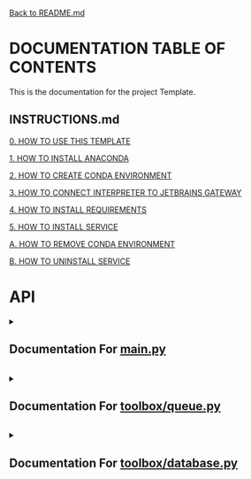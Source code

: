 [Back to README.md](/README.md)

# DOCUMENTATION TABLE OF CONTENTS #

This is the documentation for the project Template.

## INSTRUCTIONS.md ##

[0. HOW TO USE THIS TEMPLATE](/docs/INSTRUCTIONS.md#0-how-to-use-this-template)

[1. HOW TO INSTALL ANACONDA](/docs/INSTRUCTIONS.md#1-how-to-install-anaconda)

[2. HOW TO CREATE CONDA ENVIRONMENT](/docs/INSTRUCTIONS.md#2-how-to-create-conda-environment)

[3. HOW TO CONNECT INTERPRETER TO JETBRAINS GATEWAY](/docs/INSTRUCTIONS.md#3-how-to-connect-interpreter-to-jetbrains-gateway)

[4. HOW TO INSTALL REQUIREMENTS](/docs/INSTRUCTIONS.md#4-how-to-install-requirements)

[5. HOW TO INSTALL SERVICE](/docs/INSTRUCTIONS.md#5-how-to-install-service)

[A. HOW TO REMOVE CONDA ENVIRONMENT](/docs/INSTRUCTIONS.md#a-how-to-remove-conda-environment)

[B. HOW TO UNINSTALL SERVICE](/docs/INSTRUCTIONS.md#b-how-to-uninstall-service)

# API #


<details>
<summary>

## Documentation For [main.py](/docs/MAIN.md)

</summary>


 <details>
<summary>

### > [class Test](/docs/MAIN.md#class-test) 



</summary>

[class Test:](./../main.py#L4) 

Notes


```python
    This is a test class, it is used to test the documentation generator
```

Examples


```python
    test_contact = Test.Test_Contact("123-456-7890", 1234)
    test_object = Test("Bill", 20, test_contact)
    print(test_object)
```

References


```python
    No Links
```




 <details>
<summary>

### >  > [class Test.Test_Contact](/docs/MAIN.md#class-testtest_contact) 



</summary>

[class Test_Contact:](./../main.py#L20) 

Notes


```python
        This is a test class, it is used to test the documentation generator
```

Examples


```python
        test_contact = Test.Test_Contact("123-456-7890", 1234)
        print(test_contact)
```

References


```python
        No Links
```




 <details>
<summary>

### >  >  > [function Test.Test_Contact.init](/docs/MAIN.md#function-testtest_contactinit) 



</summary>

[def __init__(self, phone: str, address: int):](./../main.py#L36) 

Notes


```python
            This function is called when the object is created
```

Parameters


```python
            phone : str
                The phone number of the person to greet
            address : int
                The address of the person to greet
```

Returns


```python
            None
                This function does not return anything
```

Examples


```python
            address_object = Test.Test_Contact("123-456-7890", 1234)
```

References


```python
            No Links
```



</details>


 <details>
<summary>

### >  >  > [function Test.Test_Contact.str](/docs/MAIN.md#function-testtest_contactstr) 



</summary>

[def __str__(self):](./../main.py#L63) 

Notes


```python
            This function is called when the object is printed
```

Parameters


```python
            None
```

Returns


```python
            str
                This function returns a string representation of the object
```

Examples


```python
            address_object = Test.Test_Contact("123-456-7890", 1234)
            print(address_object)
```

References


```python
            No Links
```



</details>

</details>


 <details>
<summary>

### >  > [function Test.init](/docs/MAIN.md#function-testinit) 



</summary>

[def __init__(self, name: str, age: int, contact: Test_Contact):](./../main.py#L90) 

Notes


```python
        This function is called when the object is created
```

Parameters


```python
        name : str
            The name of the person to greet
        age : int
            The age of the person to greet
```

Returns


```python
        None
            This function does not return anything
```

Examples


```python
        test_object = Test("Bill", 20)
```

References


```python
        No Links
```



</details>


 <details>
<summary>

### >  > [function Test.str](/docs/MAIN.md#function-teststr) 



</summary>

[def __str__(self):](./../main.py#L119) 

Notes


```python
        This function is called when the object is printed
```

Parameters


```python
        None
```

Returns


```python
        str
            This function returns a string representation of the object
```

Examples


```python
        test_object = Test("Bill", 20)
        print(test_object)
```

References


```python
        No Links
```



</details>

</details>


 <details>
<summary>

### > [function print_hi](/docs/MAIN.md#function-print_hi) 



</summary>

[def print_hi(name: str) -> None:](./../main.py#L146) 

Notes


```python
        ello
```

Parameters


```python
        name : str
            The name of the person to greet
```

Returns


```python
        None
            This function does not return anything
```

Examples


```python
        print_hi('PyCharm')
```

References


```python
        https://www.jetbrains.com/help/pycharm/creating-and-running-your-first-python-project.html
```



</details>

<br></details>


<details>
<summary>

## Documentation For [toolbox/queue.py](/docs/TOOLBOX-QUEUE.md)

</summary>


 <details>
<summary>

### > [class Queue](/docs/TOOLBOX-QUEUE.md#class-queue) 



</summary>

[class Queue:](./../toolbox/queue.py#L2) 

Notes


```python
    A queue is a data structure that follows the First In First Out (FIFO) principle.
    This means that the first item added to the queue will be the first item removed from the queue.
    A queue can be implemented using a list or a linked list.
```

Examples


```python
    queue = Queue([1, 2, 3, 4, 5], 10)

    a = queue.dequeue()
    print(a)
```

References


```python
    https://en.wikipedia.org/wiki/Queue_(abstract_data_type)
```




 <details>
<summary>

### >  > [function Queue.init](/docs/TOOLBOX-QUEUE.md#function-queueinit) 



</summary>

[def __init__(self, queue_list: list = None, max_size: int = None):](./../toolbox/queue.py#L30) 

Notes


```python
        If the queue_list is not None, then the queue will be initialized with the list
        If the max_size is not None, then the queue will be initialized with the max_size
```

Returns


```python
        None
```

Examples


```python
        queue = Queue([1, 2, 3, 4, 5], 10)

        a = queue.dequeue()
        print(a)
```



</details>


 <details>
<summary>

### >  > [function Queue.enqueue](/docs/TOOLBOX-QUEUE.md#function-queueenqueue) 



</summary>

[def enqueue(self, item):](./../toolbox/queue.py#L61) 

Notes


```python
        Adds the item to the end of the queue
```

Returns


```python
        None
```

Examples


```python
        queue = Queue(max_size=10)

        queue.enqueue(1)
        queue.enqueue(2)
        queue.enqueue(3)
        print(queue)
```



</details>


 <details>
<summary>

### >  > [function Queue.dequeue](/docs/TOOLBOX-QUEUE.md#function-queuedequeue) 



</summary>

[def dequeue(self):](./../toolbox/queue.py#L90) 

Notes


```python
        Removes the first item from the queue
```

Returns


```python
        item: any
            The item that was removed from the queue
```

Examples


```python
        queue = Queue(max_size=10)

        queue.enqueue(1)
        queue.enqueue(2)
        queue.enqueue(3)

        a = queue.dequeue()
        print(a)
```



</details>


 <details>
<summary>

### >  > [function Queue.size](/docs/TOOLBOX-QUEUE.md#function-queuesize) 



</summary>

[def size(self) -> int:](./../toolbox/queue.py#L118) 

Notes


```python
        Returns the size of the queue
```

Returns


```python
        size: int
            The size of the queue
```

Examples


```python
        queue = Queue(max_size=10)

        queue.enqueue(1)
        queue.enqueue(2)
        queue.enqueue(3)

        print(queue.size())
```



</details>


 <details>
<summary>

### >  > [function Queue.is_empty](/docs/TOOLBOX-QUEUE.md#function-queueis_empty) 



</summary>

[def is_empty(self) -> bool:](./../toolbox/queue.py#L146) 

Notes


```python
        Returns True if the queue is empty, False otherwise
```

Returns


```python
        is_empty: bool
            True if the queue is empty, False otherwise
```

Examples


```python
        queue = Queue(max_size=10)

        queue.enqueue(1)
        queue.enqueue(2)

        print(queue.is_empty())
```



</details>


 <details>
<summary>

### >  > [function Queue.peek](/docs/TOOLBOX-QUEUE.md#function-queuepeek) 



</summary>

[def peek(self):](./../toolbox/queue.py#L173) 

Notes


```python
        Returns the first item in the queue without removing it
```

Returns


```python
        item: any
            The first item in the queue
```

Examples


```python
        queue = Queue(max_size=10)

        queue.enqueue(1)
        queue.enqueue(2)
        queue.enqueue(3)

        a = queue.peek()
        print(a)
```



</details>


 <details>
<summary>

### >  > [function Queue.get_list](/docs/TOOLBOX-QUEUE.md#function-queueget_list) 



</summary>

[def get_list(self):](./../toolbox/queue.py#L201) 

Notes


```python
        Returns the list of items in the queue
```

Returns


```python
        list: list
            The list of items in the queue
```

Examples


```python
        queue = Queue(max_size=10)

        queue.enqueue(1)
        queue.enqueue(2)
        queue.enqueue(3)

        a = queue.get_list()
        print(a)
```



</details>


 <details>
<summary>

### >  > [function Queue.len](/docs/TOOLBOX-QUEUE.md#function-queuelen) 



</summary>

[def __len__(self):](./../toolbox/queue.py#L230) 

Notes


```python
        Returns the size of the queue
```

Returns


```python
        size: int
            The size of the queue
```

Examples


```python
        queue = Queue(max_size=10)

        queue.enqueue(1)
        queue.enqueue(2)

        print(len(queue))
```



</details>


 <details>
<summary>

### >  > [function Queue.copy](/docs/TOOLBOX-QUEUE.md#function-queuecopy) 



</summary>

[def copy(self):](./../toolbox/queue.py#L256) 

Notes


```python
        Returns a copy of the queue
```

Returns


```python
        new_queue: Queue
            A copy of the queue
```

Examples


```python
        queue = Queue(max_size=10)

        queue.enqueue(1)
        queue.enqueue(2)
        queue.enqueue(3)

        new_queue = queue.copy()
        print(new_queue)
```



</details>


 <details>
<summary>

### >  > [function Queue.copy](/docs/TOOLBOX-QUEUE.md#function-queuecopy) 



</summary>

[def __copy__(self):](./../toolbox/queue.py#L288) 

Notes


```python
        Returns a copy of the queue
```

Returns


```python
        new_queue: Queue
            A copy of the queue
```

Examples


```python
        queue = Queue(max_size=10)

        queue.enqueue(1)
        queue.enqueue(2)
        queue.enqueue(3)

        new_queue = queue.copy()
        print(new_queue)
```



</details>


 <details>
<summary>

### >  > [function Queue.eq](/docs/TOOLBOX-QUEUE.md#function-queueeq) 



</summary>

[def __eq__(self, other):](./../toolbox/queue.py#L317) 

Notes


```python
        Returns True if the queues are equal, False otherwise
```

Returns


```python
        is_equal: bool
            True if the queues are equal, False otherwise
```

Examples


```python
        queue = Queue([1, 2, 3, 4, 5], max_size=10)
        other = Queue([1, 2, 3, 4, 5], max_size=10)

        print(queue == other)
```



</details>


 <details>
<summary>

### >  > [function Queue.ne](/docs/TOOLBOX-QUEUE.md#function-queuene) 



</summary>

[def __ne__(self, other):](./../toolbox/queue.py#L348) 

Notes


```python
        Returns True if the queues are not equal, False otherwise
```

Returns


```python
        is_not_equal: bool
            True if the queues are not equal, False otherwise
```

Examples


```python
        queue = Queue([1, 2, 3, 4, 5], max_size=10)
        other = Queue([1, 2, 3, 4, 5], max_size=10)

        print(queue != other)
```



</details>


 <details>
<summary>

### >  > [function Queue.getitem](/docs/TOOLBOX-QUEUE.md#function-queuegetitem) 



</summary>

[def __getitem__(self, index):](./../toolbox/queue.py#L373) 

Notes


```python
        Returns the item at the given index
```

Returns


```python
        item: any
            The item at the given index
```

Examples


```python
        queue = Queue([1, 2, 3, 4, 5], max_size=10)

        print(queue[2])
```



</details>


 <details>
<summary>

### >  > [function Queue.setitem](/docs/TOOLBOX-QUEUE.md#function-queuesetitem) 



</summary>

[def __setitem__(self, index, value):](./../toolbox/queue.py#L397) 

Notes


```python
        Sets the item at the given index to the given value
```

Returns


```python
        None
```

Examples


```python
        queue = Queue([1, 2, 3, 4, 5], max_size=10)

        queue[2] = 10
        print(queue)
```



</details>


 <details>
<summary>

### >  > [function Queue.delitem](/docs/TOOLBOX-QUEUE.md#function-queuedelitem) 



</summary>

[def __delitem__(self, index):](./../toolbox/queue.py#L423) 

Notes


```python
        Deletes the item at the given index
```

Returns


```python
        None
```

Examples


```python
        queue = Queue([1, 2, 3, 4, 5], max_size=10)

        del queue[2]
        print(queue)
```



</details>


 <details>
<summary>

### >  > [function Queue.iter](/docs/TOOLBOX-QUEUE.md#function-queueiter) 



</summary>

[def __iter__(self):](./../toolbox/queue.py#L447) 

Notes


```python
        Returns an iterator for the queue
```

Returns


```python
        iter: iter
            An iterator for the queue
```

Examples


```python
        queue = Queue([1, 2, 3, 4, 5], max_size=10)

        for item in queue:
            print(item)
```



</details>


 <details>
<summary>

### >  > [function Queue.reversed](/docs/TOOLBOX-QUEUE.md#function-queuereversed) 



</summary>

[def __reversed__(self):](./../toolbox/queue.py#L471) 

Notes


```python
        Returns an iterator for the queue in reverse order
```

Returns


```python
        reversed: iter
            An iterator for the queue in reverse order
```

Examples


```python
        queue = Queue([1, 2, 3, 4, 5], max_size=10)

        for item in reversed(queue):
            print(item)
```



</details>


 <details>
<summary>

### >  > [function Queue.contains](/docs/TOOLBOX-QUEUE.md#function-queuecontains) 



</summary>

[def __contains__(self, item):](./../toolbox/queue.py#L495) 

Notes


```python
        Returns True if the item is in the queue, False otherwise
```

Returns


```python
        is_in: bool
            True if the item is in the queue, False otherwise
```

Examples


```python
        queue = Queue([1, 2, 3, 4, 5], max_size=10)

        print(1 in queue)
```



</details>


 <details>
<summary>

### >  > [function Queue.add](/docs/TOOLBOX-QUEUE.md#function-queueadd) 



</summary>

[def __add__(self, other):](./../toolbox/queue.py#L519) 

Notes


```python
        Returns a new queue with the items from both queues
```

Returns


```python
        new_queue: Queue
            A new queue with the items from both queues
```

Examples


```python
        queue = Queue([1, 2, 3, 4, 5], max_size=10)
        other = Queue([6, 7, 8, 9, 10], max_size=10)

        new_queue = queue + other
        print(new_queue)
```



</details>


 <details>
<summary>

### >  > [function Queue.iadd](/docs/TOOLBOX-QUEUE.md#function-queueiadd) 



</summary>

[def __iadd__(self, other):](./../toolbox/queue.py#L550) 

Notes


```python
        Returns this queue with the items from both queues
```

Returns


```python
        self: Queue
            This queue with the items from both queues
```

Examples


```python
        queue = Queue([1, 2, 3, 4, 5], max_size=10)
        other = Queue([6, 7, 8, 9, 10], max_size=10)

        queue += other
        print(queue)
```



</details>


 <details>
<summary>

### >  > [function Queue.mul](/docs/TOOLBOX-QUEUE.md#function-queuemul) 



</summary>

[def __mul__(self, other):](./../toolbox/queue.py#L578) 

Notes


```python
        Returns a new queue with the items from this queue repeated the given number of times
```

Returns


```python
        new_queue: Queue
            A new queue with the items from this queue repeated the given number of times
```

Examples


```python
        queue = Queue([1, 2, 3, 4, 5], max_size=10)

        new_queue = queue * 3
        print(new_queue)
```



</details>


 <details>
<summary>

### >  > [function Queue.imul](/docs/TOOLBOX-QUEUE.md#function-queueimul) 



</summary>

[def __imul__(self, other):](./../toolbox/queue.py#L607) 

Notes


```python
        Returns this queue with the items from this queue repeated the given number of times
```

Returns


```python
        self: Queue
            This queue with the items from this queue repeated the given number of times
```

Examples


```python
        queue = Queue([1, 2, 3, 4, 5], max_size=10)

        queue *= 3
        print(queue)
```



</details>


 <details>
<summary>

### >  > [function Queue.str](/docs/TOOLBOX-QUEUE.md#function-queuestr) 



</summary>

[def __str__(self):](./../toolbox/queue.py#L636) 

Notes


```python
        Returns a string representation of the queue
```

Returns


```python
        string: str
            A string representation of the queue
```

Examples


```python
        queue = Queue([1, 2, 3, 4, 5], max_size=10)

        print(queue)
```



</details>

</details>

<br></details>


<details>
<summary>

## Documentation For [toolbox/database.py](/docs/TOOLBOX-DATABASE.md)

</summary>


 <details>
<summary>

### > [function slugify](/docs/TOOLBOX-DATABASE.md#function-slugify) 



</summary>

[def slugify(value, allow_unicode=False):](./../toolbox/database.py#L7) 

Notes


```python
    This function is used to slugify strings, which basically means to remove all special characters and replace them with dashes.
    This is useful for creating file names from strings.
```

Parameters


```python
    value : str
        The string to be slugified
    allow_unicode : bool
        Whether or not to allow unicode characters
```

Returns


```python
    str
        The slugified string
```

Examples


```python
    a = slugify('Hello World')
```

References


```python
    https://github.com/django/django/blob/master/django/utils/text.py
```



</details>


 <details>
<summary>

### > [function get](/docs/TOOLBOX-DATABASE.md#function-get) 



</summary>

[def get(name: str) -> object:](./../toolbox/database.py#L43) 

Notes


```python
    This function is used to load objects from the database folder
```

Parameters


```python
    name : str
        The name of the file to be loaded
```

Returns


```python
    object or None
        The object loaded from the file, could be anything
```

Examples


```python
    spreadsheet_data = get('spreadsheet_people')
```

References


```python
    No Links
```



</details>


 <details>
<summary>

### > [function save](/docs/TOOLBOX-DATABASE.md#function-save) 



</summary>

[def save(name: str, data: any) -> None:](./../toolbox/database.py#L74) 

Notes


```python
    This function is used to save objects to the database folder
```

Parameters


```python
    name : str
        The name of the file to be saved
    data : any
        The data to be saved
```

Returns


```python
    None
        This function does not return anything
```

Examples


```python
    spreadsheet_data = {"People": ["Bill", "Kent", "Steve"], "Ages": [20, 30, 40]}

    save('spreadsheet_people', spreadsheet_data)
```

References


```python
    No Links
```



</details>


 <details>
<summary>

### > [function delete_database](/docs/TOOLBOX-DATABASE.md#function-delete_database) 



</summary>

[def delete_database(name: str) -> object:](./../toolbox/database.py#L109) 

Notes


```python
    This function is used to delete objects from the database folder
```

Parameters


```python
    name : str
        The name of the file to be deleted
```

Returns


```python
    object or None
        The object loaded from the file, could be anything
```

Examples


```python
    spreadsheet_data = {"People": ["Bill", "Kent", "Steve"], "Ages": [20, 30, 40]}

    save('spreadsheet_people', spreadsheet_data)

    delete_database('spreadsheet_people')
```

References


```python
    No Links
```



</details>


 <details>
<summary>

### > [function save_key](/docs/TOOLBOX-DATABASE.md#function-save_key) 



</summary>

[def save_key(platform: str, key: str, override: bool = False) -> None:](./../toolbox/database.py#L147) 

Notes


```python
    This function is used to save keys in a secure location
```

Parameters


```python
    platform: str
        The name of the platform to be saved (e.g. 'google')
    key: str
        The key to be saved (e.g. '<google_api_key>')
    override: bool
        Whether or not to override the key if it already exists
```

Returns


```python
    None
        This function does not return anything
```

Examples


```python
    save_key('google', '<google_api_key>')
```

References


```python
    https://www.nylas.com/blog/making-use-of-environment-variables-in-python/
```



</details>


 <details>
<summary>

### > [function load_key](/docs/TOOLBOX-DATABASE.md#function-load_key) 



</summary>

[def load_key(platform: str) -> str:](./../toolbox/database.py#L194) 

Notes


```python
        This function is used to load keys from a secure location
```

Parameters


```python
        platform: str
            The key to be loaded (e.g. '<google_api_key>')
```

Returns


```python
        str or None
            This function returns the key if it exists, otherwise it returns None
```

Examples


```python
        key = load_key('google')
```

References


```python
        https://www.nylas.com/blog/making-use-of-environment-variables-in-python/
```



</details>

<br></details>

